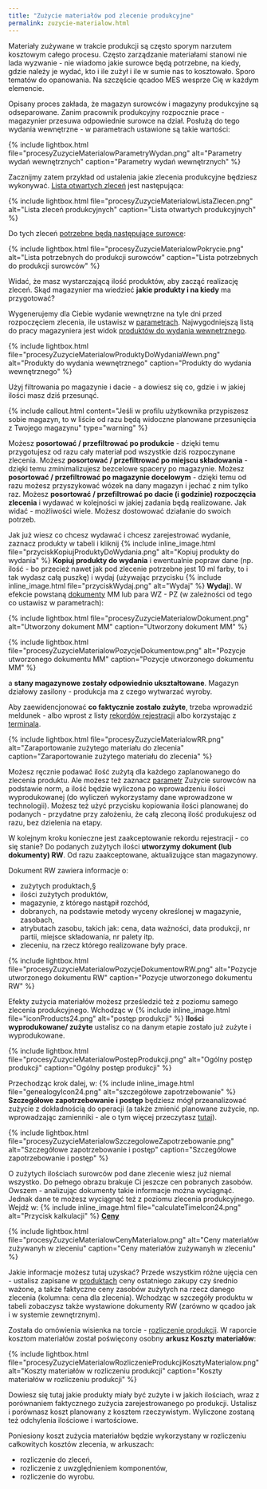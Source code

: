 ```yaml
---
title: "Zużycie materiałów pod zlecenie produkcyjne"
permalink: zuzycie-materialow.html 
---
```


Materiały zużywane w trakcie produkcji są często sporym narzutem kosztowym całego procesu. Często zarządzanie materiałami stanowi nie lada wyzwanie - nie wiadomo jakie surowce będą potrzebne, na kiedy, gdzie należy je wydać, kto i ile zużył i ile w sumie nas to kosztowało. Sporo tematów do opanowania. Na szczęście qcadoo MES wesprze Cię w każdym elemencie.

Opisany proces zakłada, że magazyn surowców i magazyny produkcyjne są odseparowane. Zanim pracownik produkcyjny rozpocznie prace - magazynier przesuwa odpowiednie surowce na dział. Posłużą do tego wydania wewnętrzne - w parametrach ustawione są takie wartości:

{% include lightbox.html file="procesyZuzycieMaterialowParametryWydan.png" alt="Parametry wydań wewnętrznych" caption="Parametry wydań wewnętrznych" %}

Zacznijmy zatem przykład od ustalenia jakie zlecenia produkcyjne będziesz wykonywać. [Lista otwartych zleceń](/planowanie-zlecen) jest następująca:

{% include lightbox.html file="procesyZuzycieMaterialowListaZlecen.png" alt="Lista zleceń produkcyjnych" caption="Lista otwartych produkcyjnych" %}

Do tych zleceń [potrzebne będą następujące surowce](/pokrycie-zapotrzebowania):

{% include lightbox.html file="procesyZuzycieMaterialowPokrycie.png" alt="Lista potrzebnych do produkcji surowców" caption="Lista potrzebnych do produkcji surowców" %}

Widać, że masz wystarczającą ilość produktów, aby zacząć realizację zleceń. Skąd magazynier ma wiedzieć **jakie produkty i na kiedy** ma przygotować?

Wygenerujemy dla Ciebie wydanie wewnętrzne na tyle dni przed rozpoczęciem zlecenia, ile ustawisz w [parametrach](/parametry-zaopatrzenie.html#wydania-wewnętrzne). Najwygodniejszą listą do pracy magazyniera jest widok [produktów do wydania wewnętrznego](/produkty-do-wydania-wewnetrznego).

{% include lightbox.html file="procesyZuzycieMaterialowProduktyDoWydaniaWewn.png" alt="Produkty do wydania wewnętrznego" caption="Produkty do wydania wewnętrznego" %}

Użyj filtrowania po magazynie i dacie - a dowiesz się co, gdzie i w jakiej ilości masz dziś przesunąć. 

{% include callout.html content="Jeśli w profilu użytkownika przypiszesz sobie magazyn, to w liście od razu będą widoczne planowane przesunięcia z Twojego magazynu" type="warning" %}

Możesz **posortować / przefiltrować po produkcie** - dzięki temu przygotujesz od razu cały materiał pod wszystkie dziś rozpoczynane zlecenia.
Możesz **posortować / przefiltrować po miejscu składowania** - dzięki temu zminimalizujesz bezcelowe spacery po magazynie.
Możesz **posortować / przefiltrować po magazynie docelowym** - dzięki temu od razu możesz przyszykować wózek na dany magazyn i jechać z nim tylko raz.
Możesz **posortować / przefiltrować po dacie (i godzinie) rozpoczęcia zlecenia** i wydawać w kolejności w jakiej zadania będą realizowane.
Jak widać - możliwości wiele. Możesz dostowować działanie do swoich potrzeb.

Jak już wiesz co chcesz wydawać i chcesz zarejestrować wydanie, zaznacz produkty w tabeli i kliknij {% include inline_image.html file="przyciskKopiujProduktyDoWydania.png" alt="Kopiuj produkty do wydania" %} **Kopiuj produkty do wydania** i ewentualnie popraw dane (np. ilość - bo przecież nawet jak pod zlecenie potrzebne jest 10 ml farby, to i tak wydasz całą puszkę) i wydaj (używając przycisku {% include inline_image.html file="przyciskWydaj.png" alt="Wydaj" %} **Wydaj**). W efekcie powstaną [dokumenty](/dokumenty) MM lub para WZ - PZ (w zależności od tego co ustawisz w parametrach):

{% include lightbox.html file="procesyZuzycieMaterialowDokument.png" alt="Utworzony dokument MM" caption="Utworzony dokument MM" %}

{% include lightbox.html file="procesyZuzycieMaterialowPozycjeDokumentow.png" alt="Pozycje utworzonego dokumentu MM" caption="Pozycje utworzonego dokumentu MM" %}

a **stany magazynowe zostały odpowiednio ukształtowane**. Magazyn działowy zasilony - produkcja ma z czego wytwarzać wyroby. 

Aby zaewidencjonować **co faktycznie zostało zużyte**, trzeba wprowadzić meldunek - albo wprost z listy [rekordów rejestracji](/rejestracja-produkcji) albo korzystając z [terminala](/terminal). 

{% include lightbox.html file="procesyZuzycieMaterialowRR.png" alt="Zaraportowanie zużytego materiału do zlecenia" caption="Zaraportowanie zużytego materiału do zlecenia" %}

Możesz ręcznie podawać ilość zużytą dla każdego zaplanowanego do zlecenia produktu. Ale możesz też zaznacz [parametr](/parametry-rejestracja-produkcji) Zużycie surowców na podstawie norm, a ilość będzie wyliczona po wprowadzeniu ilości wyprodukowanej (do wyliczeń wykorzystamy dane wprowadzone w technologii). Możesz też użyć przycisku kopiowania ilości planowanej do podanych - przydatne przy założeniu, że całą zleconą ilość produkujesz od razu, bez dzielenia na etapy.

W kolejnym kroku konieczne jest zaakceptowanie rekordu rejestracji - co się stanie? Do podanych zużytych ilości **utworzymy dokument (lub dokumenty) RW**. Od razu zaakceptowane, aktualizujące stan magazynowy.

Dokument RW zawiera informacje o:
- zużytych produktach,§
- ilości zużytych produktów,
- magazynie, z którego nastąpił rozchód,
- dobranych, na podstawie metody wyceny określonej w magazynie, zasobach,
- atrybutach zasobu, takich jak: cena, data ważności, data produkcji, nr partii, miejsce składowania, nr palety itp.
- zleceniu, na rzecz którego realizowane były prace.

{% include lightbox.html file="procesyZuzycieMaterialowPozycjeDokumentowRW.png" alt="Pozycje utworzonego dokumentu RW" caption="Pozycje utworzonego dokumentu RW" %}

Efekty zużycia materiałów możesz prześledzić też z poziomu samego zlecenia produkcyjnego. Wchodząc w {% include inline_image.html file="iconProducts24.png" alt="postęp produkcji" %} **Ilości wyprodukowane/ zużyte** ustalisz co na danym etapie zostało już zużyte i wyprodukowane. 

{% include lightbox.html file="procesyZuzycieMaterialowPostepProdukcji.png" alt="Ogólny postęp produkcji" caption="Ogólny postęp produkcji" %}

Przechodząc krok dalej, w: {% include inline_image.html file="genealogyIcon24.png" alt="szczegółowe zapotrzebowanie" %} **Szczegółowe zapotrzebowanie i postęp** będziesz mógł przeanalizować zużycie z dokładnością do operacji (a także zmienić planowane zużycie, np. wprowadzając zamienniki - ale o tym więcej przeczytasz [tutaj](/zmiana-stanu-zapotrzebowania)).

{% include lightbox.html file="procesyZuzycieMaterialowSzczegoloweZapotrzebowanie.png" alt="Szczegółowe zapotrzebowanie i postęp" caption="Szczegółowe zapotrzebowanie i postęp" %}

O zużytych ilościach surowców pod dane zlecenie wiesz już niemal wszystko. Do pełnego obrazu brakuje Ci jeszcze cen pobranych zasobów. Owszem - analizując dokumenty takie informacje można wyciągnąć. Jednak dane te możesz wyciągnąć też z poziomu zlecenia produkcyjnego. Wejdź w: {% include inline_image.html file="calculateTimeIcon24.png" alt="Przycisk kalkulacji" %} **[Ceny](/ceny-materialow-dla-zlecenia)**

{% include lightbox.html file="procesyZuzycieMaterialowCenyMaterialow.png" alt="Ceny materiałów zużywanyh w zleceniu" caption="Ceny materiałów zużywanyh w zleceniu" %}

Jakie informacje możesz tutaj uzyskać? Przede wszystkim różne ujęcia cen - ustalisz zapisane w [produktach](/produkty) ceny ostatniego zakupy czy średnio ważone, a także faktyczne ceny zasobów zużytych na rzecz danego zlecenia (kolumna: cena dla zlecenia). Wchodząc w szczegóły produktu w tabeli zobaczysz także wystawione dokumenty RW (zarówno w qcadoo jak i w systemie zewnętrznym).

Została do omówienia wisienka na torcie - [rozliczenie produkcji](//rozliczenie-produkcji). W raporcie kosztom materiałów został poświęcony osobny **arkusz Koszty materiałów**:

{% include lightbox.html file="procesyZuzycieMaterialowRozliczenieProdukcjiKosztyMaterialow.png" alt="Koszty materiałów w rozliczeniu produkcji" caption="Koszty materiałów w rozliczeniu produkcji" %}

Dowiesz się tutaj jakie produkty miały być zużyte i w jakich ilościach, wraz z porównaniem faktycznego zużycia zarejestrowanego po produkcji. Ustalisz i porównasz koszt planowany z kosztem rzeczywistym. Wyliczone zostaną też odchylenia ilościowe i wartościowe.

Poniesiony koszt zużycia materiałów będzie wykorzystany w rozliczeniu całkowitych kosztów zlecenia, w arkuszach:
- rozliczenie do zleceń,
- rozliczenie z uwzględnieniem komponentów, 
- rozliczenie do wyrobu.

